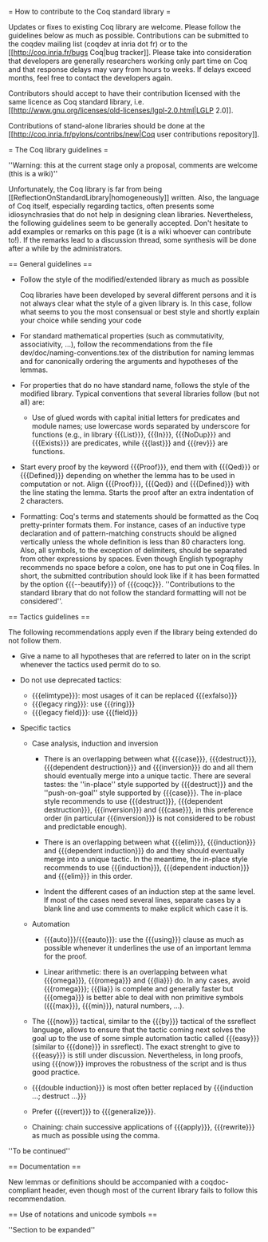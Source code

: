 = How to contribute to the Coq standard library =

Updates or fixes to existing Coq library are welcome. Please follow the guidelines below as much as possible. Contributions can be submitted to the coqdev mailing list (coqdev at inria dot fr) or to the [[http://coq.inria.fr/bugs Coq|bug tracker]]. Please take into consideration that developers are generally researchers working only part time on Coq and that response delays may vary from hours to weeks. If delays exceed months, feel free to contact the developers again.

Contributors should accept to have their contribution licensed with the same licence as Coq standard library, i.e. [[http://www.gnu.org/licenses/old-licenses/lgpl-2.0.html|LGLP 2.0]].

Contributions of stand-alone libraries should be done at the [[http://coq.inria.fr/pylons/contribs/new|Coq user contributions repository]].

= The Coq library guidelines =

''Warning: this at the current stage only a proposal, comments are welcome (this is a wiki)''

Unfortunately, the Coq library is far from being [[ReflectionOnStandardLibrary|homogeneously]] written. Also, the language of Coq itself, especially regarding tactics, often presents some idiosynchrasies that do not help in designing clean libraries. Nevertheless, the following guidelines seem to be generally accepted. Don't hesitate to add examples or remarks on this page (it is a wiki whoever can contribute to!). If the remarks lead to a discussion thread, some synthesis will be done after a while by the administrators.

== General guidelines ==

 * Follow the style of the modified/extended library as much as possible

   Coq libraries have been developed by several different persons and it is not always clear what the style of a given library is. In this case, follow what seems to you the most consensual or best style and shortly explain your choice while sending your code

 * For standard mathematical properties (such as commutativity, associativity, ...), follow the recommendations from the file dev/doc/naming-conventions.tex of the distribution for naming lemmas and for canonically ordering the arguments and hypotheses of the lemmas.

 * For properties that do no have standard name, follows the style of the modified library. Typical conventions that several libraries follow (but not all) are:

   * Use of glued words with capital initial letters for predicates and module names; use lowercase words separated by underscore for functions (e.g., in library {{{List}}}, {{{In}}}, {{{NoDup}}} and {{{Exists}}} are predicates, while {{{last}}} and {{{rev}}} are functions.

 * Start every proof by the keyword {{{Proof}}}, end them with {{{Qed}}} or {{{Defined}}} depending on whether the lemma has to be used in computation or not. Align {{{Proof}}}, {{{Qed}} and {{{Defined}}} with the line stating the lemma. Starts the proof after an extra indentation of 2 characters.

 * Formatting: Coq's terms and statements should be formatted as the Coq pretty-printer formats them. For instance, cases of an inductive type declaration and of pattern-matching constructs should be aligned vertically unless the whole definition is less than 80 characters long. Also, all symbols, to the exception of delimiters, should be separated from other expressions by spaces. Even though English typography recommends no space before a colon, one has to put one in Coq files. In short, the submitted contribution should look like if it has been formatted by the option {{{--beautify}}} of {{{coqc}}}. ''Contributions to the standard library that do not follow the standard formatting will not be considered''.

== Tactics guidelines ==

The following recommendations apply even if the library being extended do not follow them.

 * Give a name to all hypotheses that are referred to later on in the script whenever the tactics used permit do to so.

 * Do not use deprecated tactics:

   * {{{elimtype}}}: most usages of it can be replaced {{{exfalso}}}
   * {{{legacy ring}}}: use {{{ring}}}
   * {{{legacy field}}}: use {{{field}}}

 * Specific tactics

   * Case analysis, induction and inversion

     * There is an overlapping between what {{{case}}}, {{{destruct}}}, {{{dependent destruction}}} and {{{inversion}}} do and all them should eventually merge into a unique tactic. There are several tastes: the ''in-place'' style supported by {{{destruct}}} and the ''push-on-goal'' style supported by {{{case}}}. The in-place style recommends to use {{{destruct}}}, {{{dependent destruction}}}, {{{inversion}}} and {{{case}}}, in this preference order (in particular {{{inversion}}} is not considered to be robust and predictable enough).

     * There is an overlapping between what {{{elim}}}, {{{induction}}} and {{{dependent induction}}} do and they should eventually merge into a unique tactic. In the meantime, the in-place style recommends to use {{{induction}}}, {{{dependent induction}}} and {{{elim}}} in this order.

     * Indent the different cases of an induction step at the same level. If most of the cases need several lines, separate cases by a blank line and use comments to make explicit which case it is.

   * Automation

     * {{{auto}}}/{{{eauto}}}: use the {{{using}}} clause as much as possible whenever it underlines the use of an important lemma for the proof.

     * Linear arithmetic: there is an overlapping between what {{{omega}}}, {{{romega}}} and {{{lia}}} do. In any cases, avoid {{{romega}}}; {{{lia}} is complete and generally faster but {{{omega}}} is better able to deal with non primitive symbols ({{{max}}}, {{{min}}}, natural numbers, ...).

   * The {{{now}}} tactical, similar to the {{{by}}} tactical of the ssreflect language, allows to ensure that the tactic coming next solves the goal up to the use of some simple automation tactic called {{{easy}}} (similar to {{{done}}} in ssreflect). The exact strenght to give to {{{easy}}} is still under discussion. Nevertheless, in long proofs, using {{{now}}} improves the robustness of the script and is thus good practice.

   * {{{double induction}}} is most often better replaced by {{{induction ...; destruct ...}}}

   * Prefer {{{revert}}} to {{{generalize}}}.

   * Chaining: chain successive applications of {{{apply}}}, {{{rewrite}}} as much as possible using the comma.

''To be continued''

== Documentation ==

New lemmas or definitions should be accompanied with a coqdoc-compliant header, even though most of the current library fails to follow this recommendation.

== Use of notations and unicode symbols ==

''Section to be expanded''
